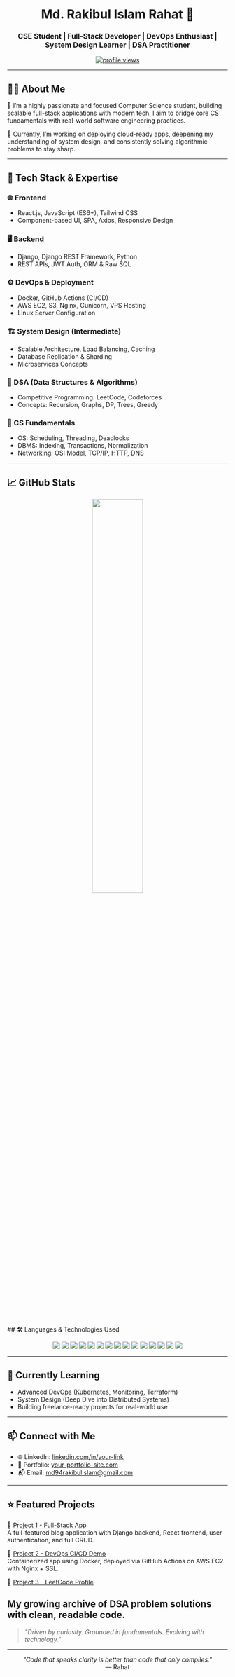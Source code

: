 <h1 align="center"> Md. Rakibul Islam Rahat 👋</h1>
<h3 align="center">CSE Student | Full-Stack Developer | DevOps Enthusiast | System Design Learner | DSA Practitioner</h3>

<p align="center">
  <a href="https://github.com/Rakibul-Islam-Rahat">
    <img src="https://komarev.com/ghpvc/?username=Rakibul-Islam-Rahat&label=Profile%20views&color=0e75b6&style=flat" alt="profile views" />
  </a>
</p>

---

## 🧑‍💻 About Me

🚀 I’m a highly passionate and focused Computer Science student, building scalable full-stack applications with modern tech. I aim to bridge core CS fundamentals with real-world software engineering practices.

🎯 Currently, I’m working on deploying cloud-ready apps, deepening my understanding of system design, and consistently solving algorithmic problems to stay sharp.

---

## 🔧 Tech Stack & Expertise

### 🌐 Frontend
- React.js, JavaScript (ES6+), Tailwind CSS
- Component-based UI, SPA, Axios, Responsive Design

### 🖥️ Backend
- Django, Django REST Framework, Python
- REST APIs, JWT Auth, ORM & Raw SQL

### ⚙️ DevOps & Deployment
- Docker, GitHub Actions (CI/CD)
- AWS EC2, S3, Nginx, Gunicorn, VPS Hosting
- Linux Server Configuration

### 🏗️ System Design (Intermediate)
- Scalable Architecture, Load Balancing, Caching
- Database Replication & Sharding
- Microservices Concepts

### 🧠 DSA (Data Structures & Algorithms)
- Competitive Programming: LeetCode, Codeforces
- Concepts: Recursion, Graphs, DP, Trees, Greedy

### 🧩 CS Fundamentals
- OS: Scheduling, Threading, Deadlocks  
- DBMS: Indexing, Transactions, Normalization  
- Networking: OSI Model, TCP/IP, HTTP, DNS  

---

## 📈 GitHub Stats

<p align="center">
  <img width="48%" src="https://github-readme-stats.vercel.app/api?username=Rakibul-Islam-Rahat&show_icons=true&theme=tokyonight" />
</p>
## 🛠️ Languages & Technologies Used

<p align="center">
  <!-- Languages -->
  <img src="https://img.shields.io/badge/Python-3776AB?style=for-the-badge&logo=python&logoColor=white" />
  <img src="https://img.shields.io/badge/JavaScript-F7DF1E?style=for-the-badge&logo=javascript&logoColor=black" />
  <img src="https://img.shields.io/badge/HTML5-E34F26?style=for-the-badge&logo=html5&logoColor=white" />
  <img src="https://img.shields.io/badge/CSS3-1572B6?style=for-the-badge&logo=css3&logoColor=white" />
  <img src="https://img.shields.io/badge/SQL-003B57?style=for-the-badge&logo=postgresql&logoColor=white" />

  <!-- Frontend -->
  <img src="https://img.shields.io/badge/React-20232A?style=for-the-badge&logo=react&logoColor=61DAFB" />
  <img src="https://img.shields.io/badge/Tailwind_CSS-06B6D4?style=for-the-badge&logo=tailwind-css&logoColor=white" />

  <!-- Backend -->
  <img src="https://img.shields.io/badge/Django-092E20?style=for-the-badge&logo=django&logoColor=white" />

  <!-- DevOps & Tools -->
  <img src="https://img.shields.io/badge/Docker-2496ED?style=for-the-badge&logo=docker&logoColor=white" />
  <img src="https://img.shields.io/badge/GitHub_Actions-2088FF?style=for-the-badge&logo=github-actions&logoColor=white" />
  <img src="https://img.shields.io/badge/Linux-FCC624?style=for-the-badge&logo=linux&logoColor=black" />
  <img src="https://img.shields.io/badge/Nginx-009639?style=for-the-badge&logo=nginx&logoColor=white" />
  <img src="https://img.shields.io/badge/AWS-FF9900?style=for-the-badge&logo=amazonaws&logoColor=white" />

  <!-- Tools -->
  <img src="https://img.shields.io/badge/VS_Code-007ACC?style=for-the-badge&logo=visual-studio-code&logoColor=white" />
  <img src="https://img.shields.io/badge/Postman-FF6C37?style=for-the-badge&logo=postman&logoColor=white" />
</p>

---

## 🌱 Currently Learning
- Advanced DevOps (Kubernetes, Monitoring, Terraform)
- System Design (Deep Dive into Distributed Systems)
- Building freelance-ready projects for real-world use

---

## 📫 Connect with Me

- 🌐 LinkedIn: [linkedin.com/in/your-link](https://linkedin.com/in/rakibul-islam-rahat)
- 💼 Portfolio: [your-portfolio-site.com](https://your-portfolio-site.com)
- 📬 Email: md94rakibulislam@gmail.com

---

## ⭐ Featured Projects

🔹 [Project 1 - Full-Stack App](https://github.com/Rakibul-Islam-Rahat/project1)  
A full-featured blog application with Django backend, React frontend, user authentication, and full CRUD.

🔹 [Project 2 - DevOps CI/CD Demo](https://github.com/Rakibul-Islam-Rahat/project2)  
Containerized app using Docker, deployed via GitHub Actions on AWS EC2 with Nginx + SSL.

🔹 [Project 3 - LeetCode Profile](https://leetcode.com/Rakibul_Islam_Rahat)  

My growing archive of DSA problem solutions with clean, readable code.
---

> *"Driven by curiosity. Grounded in fundamentals. Evolving with technology."*

---

<p align="center">
  <em>"Code that speaks clarity is better than code that only compiles."</em><br/>
  — Rahat
</p>
